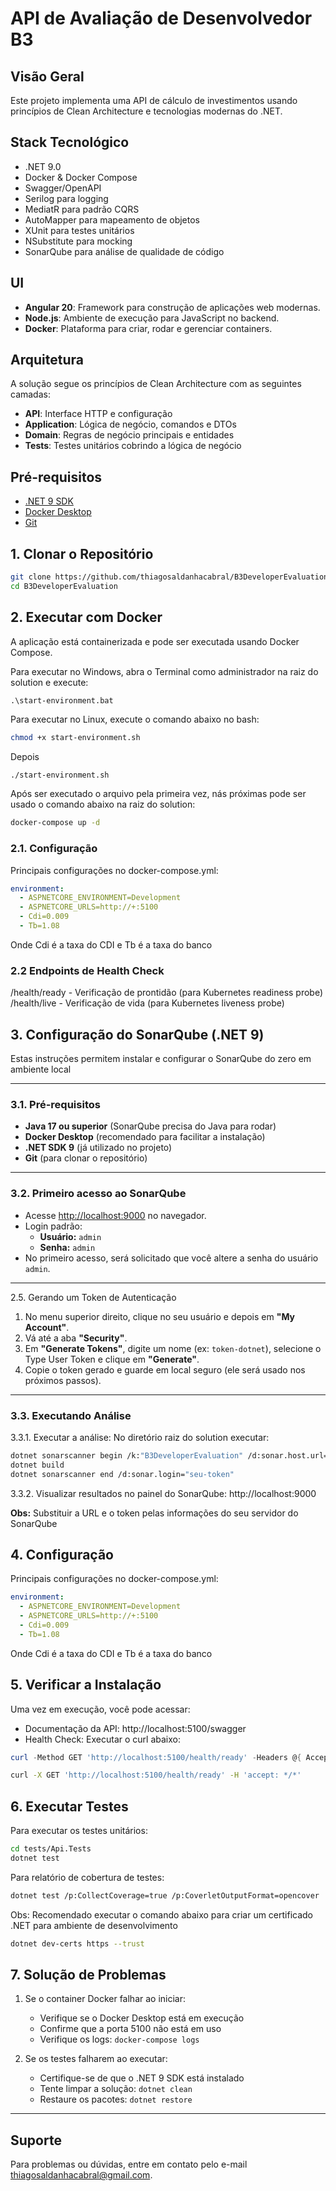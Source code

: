 # API de Avaliação de Desenvolvedor B3

## Visão Geral
Este projeto implementa uma API de cálculo de investimentos usando princípios de Clean Architecture e tecnologias modernas do .NET.

## Stack Tecnológico
- .NET 9.0
- Docker & Docker Compose
- Swagger/OpenAPI
- Serilog para logging
- MediatR para padrão CQRS
- AutoMapper para mapeamento de objetos
- XUnit para testes unitários
- NSubstitute para mocking
- SonarQube para análise de qualidade de código

## UI
- **Angular 20**: Framework para construção de aplicações web modernas.
- **Node.js**: Ambiente de execução para JavaScript no backend.
- **Docker**: Plataforma para criar, rodar e gerenciar containers.

## Arquitetura
A solução segue os princípios de Clean Architecture com as seguintes camadas:
- **API**: Interface HTTP e configuração
- **Application**: Lógica de negócio, comandos e DTOs
- **Domain**: Regras de negócio principais e entidades
- **Tests**: Testes unitários cobrindo a lógica de negócio

## Pré-requisitos
- [.NET 9 SDK](https://dotnet.microsoft.com/download)
- [Docker Desktop](https://www.docker.com/products/docker-desktop)
- [Git](https://git-scm.com/downloads)

## 1. Clonar o Repositório
```bash
git clone https://github.com/thiagosaldanhacabral/B3DeveloperEvaluation.git
cd B3DeveloperEvaluation
```

## 2. Executar com Docker
A aplicação está containerizada e pode ser executada usando Docker Compose.

Para executar no Windows, abra o Terminal como administrador na raiz do solution e execute:

```Terminal
.\start-environment.bat
```

 Para executar no Linux, execute o comando abaixo no bash:
 
```bash
chmod +x start-environment.sh
```

Depois

```bash
./start-environment.sh
```

Após ser executado o arquivo pela primeira vez, nás próximas pode ser usado o comando abaixo na raiz do solution:

```bash
docker-compose up -d
```

### 2.1. Configuração

Principais configurações no docker-compose.yml:

```yaml
environment:
  - ASPNETCORE_ENVIRONMENT=Development
  - ASPNETCORE_URLS=http://+:5100
  - Cdi=0.009
  - Tb=1.08
```

Onde Cdi é a taxa do CDI e Tb é a taxa do banco

### 2.2 Endpoints de Health Check

/health/ready - Verificação de prontidão (para Kubernetes readiness probe)
/health/live - Verificação de vida (para Kubernetes liveness probe)

## 3. Configuração do SonarQube (.NET 9)

Estas instruções permitem instalar e configurar o SonarQube do zero em ambiente local

---

### 3.1. Pré-requisitos

- **Java 17 ou superior** (SonarQube precisa do Java para rodar)
- **Docker Desktop** (recomendado para facilitar a instalação)
- **.NET SDK 9** (já utilizado no projeto)
- **Git** (para clonar o repositório)

---

### 3.2. Primeiro acesso ao SonarQube

- Acesse [http://localhost:9000](http://localhost:9000) no navegador.
- Login padrão:
  - **Usuário:** `admin`
  - **Senha:** `admin`
- No primeiro acesso, será solicitado que você altere a senha do usuário `admin`.

---

2.5. Gerando um Token de Autenticação

1. No menu superior direito, clique no seu usuário e depois em **"My Account"**.
2. Vá até a aba **"Security"**.
3. Em **"Generate Tokens"**, digite um nome (ex: `token-dotnet`), selecione o Type User Token e clique em **"Generate"**.
4. Copie o token gerado e guarde em local seguro (ele será usado nos próximos passos).

---

### 3.3. Executando Análise

3.3.1. Executar a análise:
No diretório raiz do solution executar:

```bash
dotnet sonarscanner begin /k:"B3DeveloperEvaluation" /d:sonar.host.url="http://localhost:9000" /d:sonar.login="seu-token"
dotnet build
dotnet sonarscanner end /d:sonar.login="seu-token"
```

3.3.2. Visualizar resultados no painel do SonarQube: http://localhost:9000

**Obs:** Substituir a URL e o token pelas informações do seu servidor do SonarQube

## 4. Configuração

Principais configurações no docker-compose.yml:

```yaml
environment:
  - ASPNETCORE_ENVIRONMENT=Development
  - ASPNETCORE_URLS=http://+:5100
  - Cdi=0.009
  - Tb=1.08
```

Onde Cdi é a taxa do CDI e Tb é a taxa do banco


## 5. Verificar a Instalação
Uma vez em execução, você pode acessar:
- Documentação da API: http://localhost:5100/swagger
- Health Check: Executar o curl abaixo:

```PowerShell
curl -Method GET 'http://localhost:5100/health/ready' -Headers @{ Accept = '*/*' }
```

```bash
curl -X GET 'http://localhost:5100/health/ready' -H 'accept: */*'

```

## 6. Executar Testes
Para executar os testes unitários:

```bash
cd tests/Api.Tests
dotnet test
```

Para relatório de cobertura de testes:

```bash
dotnet test /p:CollectCoverage=true /p:CoverletOutputFormat=opencover
```

Obs: Recomendado executar o comando abaixo para criar um certificado .NET para ambiente de desenvolvimento

```bash
dotnet dev-certs https --trust
```

## 7. Solução de Problemas
1. Se o container Docker falhar ao iniciar:
   - Verifique se o Docker Desktop está em execução
   - Confirme que a porta 5100 não está em uso
   - Verifique os logs: `docker-compose logs`

2. Se os testes falharem ao executar:
   - Certifique-se de que o .NET 9 SDK está instalado
   - Tente limpar a solução: `dotnet clean`
   - Restaure os pacotes: `dotnet restore`

---

## Suporte

Para problemas ou dúvidas, entre em contato pelo e-mail [thiagosaldanhacabral@gmail.com](mailto:thiagosaldanhacabral@gmail.com).
